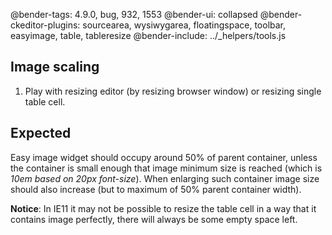 @bender-tags: 4.9.0, bug, 932, 1553
@bender-ui: collapsed
@bender-ckeditor-plugins: sourcearea, wysiwygarea, floatingspace, toolbar, easyimage, table, tableresize
@bender-include: ../_helpers/tools.js

## Image scaling

1. Play with resizing editor (by resizing browser window) or resizing single table cell.

## Expected

Easy image widget should occupy around 50% of parent container, unless the container is small enough that image minimum
size is reached (which is _10em based on 20px font-size_). When enlarging such container image size should also increase
(but to maximum of 50% parent container width).

**Notice**: In IE11 it may not be possible to resize the table cell in a way that it contains image perfectly, there will
always be some empty space left.
